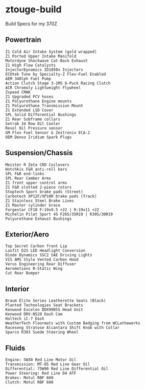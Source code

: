 # ztouge-build
Build Specs for my 370Z

## Powertrain
    Z1 Cold Air Intake System (gold wrapped)
    Z1 Ported Upper Intake Manifold
    Motordyne Shockwave Cat-Back Exhaust
    Z1 High Flow Catalysts
    InjectorDynamics ID1050x Injectors
    ECUtek Tune by Specialty-Z Flex-Fuel Enabled
    AEM 340lph Fuel Pump
    Action Clutch Stage 3-1MS 6-Puck Racing Clutch
    ACR Chromoly Lightweight Flywheel
    Zspeed CMAK
    Z1 Upgraded PCV hoses
    Z1 Polyurethane Engine mounts
    Z1 Polyurethane Transmission Mount
    Z1 Extended LSD Cover
    SPL Solid Differential Bushings
    Z1 Rear Subframe collars
    Setrab 34 Row Oil Cooler
    Revel Oil Pressure sensor
    GM Flex Fuel Sensor & Zeitronix ECA-2
    OEM Denso Iridium Spark Plugs

## Suspension/Chassis
    Meister R Zeta CRD Coilovers
    Hotchkis F&R anti-roll bars
    SPL F&R end-links
    SPL Rear Camber Arms
    Z1 front upper control arms
    Z1 F&R slotted 2-piece rotors
    Stoptech Sport brake pads (Street)
    Carbotech XP12F/XP10R brake pads (Track)
    Z1 Stainless Steel Brake Lines
    Z1 Master cylinder brace
    Forgestar CF10 F:19x9.5 +22 | R:19x11 +22
    Michelin Pilot Sport 4S F265/35R19 | R305/30R19
    Polyurethane Exhaust Bushings

## Exterior/Aero
    Top Secret Carbon front Lip
    Lasfit D2S LED Headlight Conversion
    Diode Dynamics SSC2 SAE Driving Lights
    VIS AMS Style Vented Carbon Hood
    Verus Engineering Rear Diffuser
    Aeromotions R-Static Wing
    Cut Rear Bumper

## Interior
    Braum Elite Series Leatherette Seats (Black)
    Planted Technologies Seat Brackets
    Kenwood Excelon DDX9905S Head Unit
    Kenwood DRV-N520 Dash Cam
    Haltech iC-7 Dash
    WeatherTech Floormats with Custom Badging from WCLathewerks
    Raceseng Stratose Alcantara Shift Knob with Collar
    Sparco R383 Suede Steering Wheel
    
## Fluids
    Engine: 5W30 Red Line Motor Oil
    Transmission: MT-85 Red Line Gear Oil
    Differential: 75W90 Red Line Differential Oil
    Power Steering: Red Line D4 ATF
    Brakes: Motul RBF 660
    Clutch: Motul RBF 600
